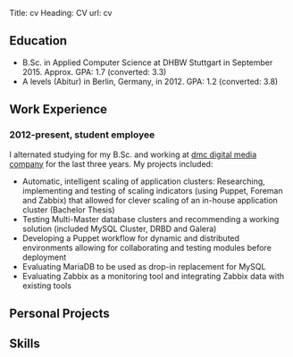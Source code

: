 Title: cv
Heading: CV
url: cv

## Education

 * B.Sc. in Applied Computer Science at DHBW Stuttgart in September 2015. Approx. GPA: 1.7 (converted: 3.3)
 * A levels (Abitur) in Berlin, Germany, in 2012. GPA: 1.2 (converted: 3.8)

## Work Experience

### 2012-present, student employee 

I alternated studying for my B.Sc. and working at [dmc digital media company](http://dmc.de) for the last three years. My projects included:

 * Automatic, intelligent scaling of application clusters: Researching, implementing and testing of scaling indicators (using Puppet, Foreman and Zabbix) that allowed for clever scaling of an in-house application cluster (Bachelor Thesis)
 * Testing Multi-Master database clusters and recommending a working solution (included MySQL Cluster, DRBD and Galera)
 * Developing a Puppet workflow for dynamic and distributed environments allowing for collaborating and testing modules before deployment
 * Evaluating MariaDB to be used as drop-in replacement for MySQL
 * Evaluating Zabbix as a monitoring tool and integrating Zabbix data with existing tools

## Personal Projects

## Skills

